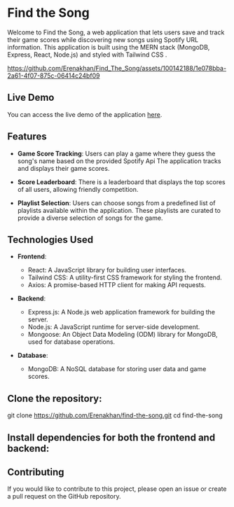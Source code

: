 # Find the Song

Welcome to Find the Song, a web application that lets users save and track their game scores while discovering new songs using Spotify URL information. This application is built using the MERN stack (MongoDB, Express, React, Node.js) and styled with Tailwind CSS .




https://github.com/Erenakhan/Find_The_Song/assets/100142188/1e078bba-2a61-4f07-875c-06414c24bf09




## Live Demo

You can access the live demo of the application [here](https://findthesong.vercel.app/).

## Features

- **Game Score Tracking**: Users can play a game where they guess the song's name based on the provided Spotify Api The application tracks and displays their game scores.

- **Score Leaderboard**: There is a leaderboard that displays the top scores of all users, allowing friendly competition.

- **Playlist Selection**: Users can choose songs from a predefined list of playlists available within the application. These playlists are curated to provide a diverse selection of songs for the game.

## Technologies Used

- **Frontend**:
  - React: A JavaScript library for building user interfaces.
  - Tailwind CSS: A utility-first CSS framework for styling the frontend.
  - Axios: A promise-based HTTP client for making API requests.

- **Backend**:
  - Express.js: A Node.js web application framework for building the server.
  - Node.js: A JavaScript runtime for server-side development.
  - Mongoose: An Object Data Modeling (ODM) library for MongoDB, used for database operations.

- **Database**:
  - MongoDB: A NoSQL database for storing user data and game scores.


## Clone the repository:

git clone https://github.com/Erenakhan/find-the-song.git
cd find-the-song

##  Install dependencies for both the frontend and backend:

## Contributing

If you would like to contribute to this project, please open an issue or create a pull request on the GitHub repository.




